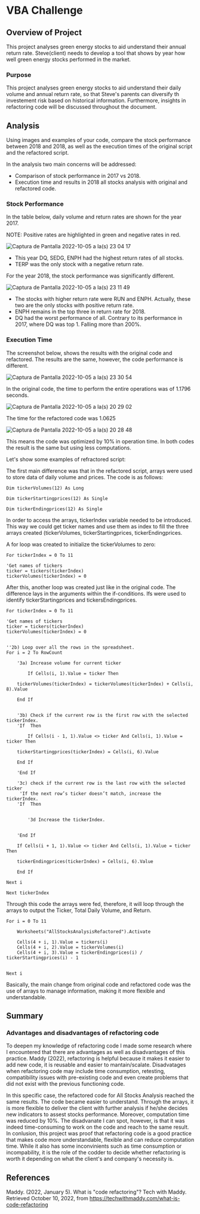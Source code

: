 # VBA Challenge

## Overview of Project

This project analyses green energy stocks to aid understand their annual return rate. Steve(client) needs to develop a tool that shows by year how well green energy stocks performed in the market.


### Purpose
This project analyses green energy stocks to aid understand their daily volume and annual return rate, so that Steve's parents can diversify th investement risk based on historical information. Furthermore, insights in refactoring code will be discussed throughout the document.


## Analysis 

Using images and examples of your code, compare the stock performance between 2018 and 2018, as well as the execution times of the original script and the refactored script.

In the analysis two main concerns will be addressed: 
- Comparison of stock performance in 2017 vs 2018. 
- Execution time and results in 2018 all stocks analysis with original and refactored code. 

### Stock Performance

In the table below, daily volume and return rates are shown for the year 2017.

NOTE: Positive rates are highlighted in green and negative rates in red. 

![Captura de Pantalla 2022-10-05 a la(s) 23 04 17](https://user-images.githubusercontent.com/114015620/194211499-38821e26-e309-4239-b6c0-341345dfe063.png)

  - This year DQ, SEDG, ENPH had the highest return rates of all stocks. 
  - TERP was the only stock with a negative return rate. 

For the year 2018, the stock performance was significantly different. 

![Captura de Pantalla 2022-10-05 a la(s) 23 11 49](https://user-images.githubusercontent.com/114015620/194212241-067f3dfb-152c-4a2a-9216-3c4e8ae1b242.png)

  - The stocks with higher return rate were RUN and ENPH. Actually, these two are the only stocks with positive return rate.
  - ENPH remains in the top three in return rate for 2018.
  - DQ had the worst performance of all. Contrary to its performance in 2017, where DQ was top 1. Falling more than 200%.

### Execution Time

The screenshot below, shows the results with the original code and refactored. The results are the same, however, the code performance is different.

![Captura de Pantalla 2022-10-05 a la(s) 23 30 54](https://user-images.githubusercontent.com/114015620/194214419-6c1676f2-362c-404e-a98b-a4ba88db4064.png)

In the original code, the time to perform the entire operations was of 1.1796 seconds. 

![Captura de Pantalla 2022-10-05 a la(s) 20 29 02](https://user-images.githubusercontent.com/114015620/194213221-f5ceea3b-2ead-42dd-a9e9-f64001f83714.png)

The time for the refactored code was 1.0625

![Captura de Pantalla 2022-10-05 a la(s) 20 28 48](https://user-images.githubusercontent.com/114015620/194213270-92f63a66-4159-493f-830f-2a06f1f0bcb6.png)

This means the code was optimized by 10% in operation time. In both codes the result is the same but using less computations.

Let's show some examples of refractored script:

The first main difference was that in the refactored script, arrays were used to store data of daily volume and prices. 
The code is as follows:

    Dim tickerVolumes(12) As Long

    Dim tickerStartingprices(12) As Single

    Dim tickerEndingprices(12) As Single
    
 In order to access the arrays, tickerIndex variable needed to be introduced. 
 This way we could get ticker names and use them as index to fill the three arrays created (tickerVolumes, tickerStartingprices, tickerEndingprices.
 
 A for loop was created to initialize the tickerVolumes to zero:

    
    For tickerIndex = 0 To 11
    
    'Get names of tickers
    ticker = tickers(tickerIndex)
    tickerVolumes(tickerIndex) = 0


    
After this, another loop was created just like in the original code. The difference lays in the arguments within the if-conditions. Ifs were used to identify tickerStartingprices and tickersEndingprices.

    
    For tickerIndex = 0 To 11
    
    'Get names of tickers
    ticker = tickers(tickerIndex)
    tickerVolumes(tickerIndex) = 0

        
    ''2b) Loop over all the rows in the spreadsheet.
    For i = 2 To RowCount
    
        '3a) Increase volume for current ticker
        
            If Cells(i, 1).Value = ticker Then
    
        tickerVolumes(tickerIndex) = tickerVolumes(tickerIndex) + Cells(i, 8).Value
        
        End If
        
        
        '3b) Check if the current row is the first row with the selected tickerIndex.
        'If  Then
            
            If Cells(i - 1, 1).Value <> ticker And Cells(i, 1).Value = ticker Then
    
        tickerStartingprices(tickerIndex) = Cells(i, 6).Value
        
        End If
            
        'End If
        
        '3c) check if the current row is the last row with the selected ticker
         'If the next row’s ticker doesn’t match, increase the tickerIndex.
        'If  Then
            
            
            '3d Increase the tickerIndex.
            
            
        'End If

        If Cells(i + 1, 1).Value <> ticker And Cells(i, 1).Value = ticker Then

        tickerEndingprices(tickerIndex) = Cells(i, 6).Value
    
        End If
    
    Next i
    
    Next tickerIndex

Through this code the arrays were fed, therefore, it will loop through the arrays to output the Ticker, Total Daily Volume, and Return.
 
 
    For i = 0 To 11
        
        Worksheets("AllStocksAnalysisRefactored").Activate
        
        Cells(4 + i, 1).Value = tickers(i)
        Cells(4 + i, 2).Value = tickerVolumes(i)
        Cells(4 + i, 3).Value = tickerEndingprices(i) / tickerStartingprices(i) - 1
      
        
    Next i

Basically, the main change from original code and refactored code was the use of arrays to manage information, making it more flexible and understandable.

## Summary

### Advantages and disadvantages of refactoring code

To deepen my knowledge of refactoring code I made some research where I encountered that there are advantages as well as disadvantages of this practice. Maddy (2022), refactoring is helpful because it makes it easier to add new code, it is reusable and easier to mantain/scalate. Disadvatages when refactoring code may include time consumption, retesting, compatibility issues with pre-existing code and even create problems that did not exist with the previous functioning code. 

In this specific case, the refactored code for All Stocks Analysis reached the same results. The code became easier to understand. Through the arrays, it is more flexible to deliver the client with further analysis if he/she decides new indicators to assest stocks performance. Moreover, computation time was reduced by 10%. The  disadvanate I can spot, however, is that it was indeed time-consuming to work on the code and reach to the same result. In conlusion, this project was proof that refactoring code is a good practice that makes code more understandable, flexible and can reduce computation time. While it also has some inconvinients such as time consumption or incompability, it is the role of the codder to decide whether refactoring is worth it depending on what the client's and company's necessity is. 


## References

Maddy. (2022, January 5). What is "code refactoring"? Tech with Maddy. Retrieved October 10, 2022, from https://techwithmaddy.com/what-is-code-refactoring 


